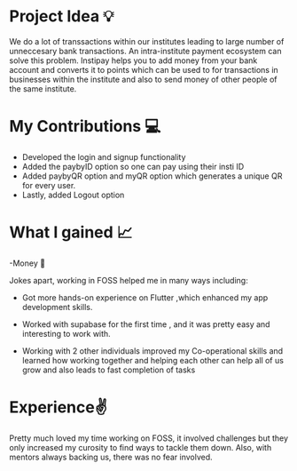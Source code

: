 
# Project Idea 💡

We do a lot of transsactions within our institutes leading to large number of unneccesary bank transactions. An intra-institute payment ecosystem can solve this problem. 
Instipay helps you to add money from your bank account and converts it to points which can be used to for transactions in businesses within the institute and also to send money of other people of the same institute.

# My Contributions 💻

- Developed the login and signup functionality
- Added the paybyID option so one can pay using their insti ID
- Added paybyQR option and myQR option which generates a unique QR for every user.
- Lastly, added Logout option

# What I gained 📈

-Money 💸

Jokes apart, working in FOSS helped me in many ways including:

- Got more hands-on experience on Flutter ,which enhanced my app development skills.

- Worked with supabase for the first time , and it was pretty easy and interesting to work with.

- Working with 2 other individuals improved my Co-operational skills and learned how working together and helping each other can help all of us grow and also leads to fast completion of tasks


# Experience✌️ 
Pretty much loved my time working on FOSS, it involved challenges but they only increased my curosity to find ways to tackle them down. Also, with mentors always backing us, there was no fear involved. 
